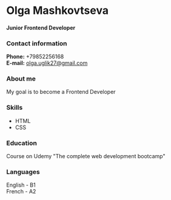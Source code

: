 # Olga Mashkovtseva
#### Junior Frontend Developer  

### Contact information
**Phone:** +79852256168  
**E-mail:** olga.uglik27@gmail.com  

### About me
My goal is to become a Frontend Developer 

### Skills
* HTML  
* CSS  

### Education
Course on Udemy "The complete web development bootcamp"  

### Languages  
English - B1  
French - A2  
